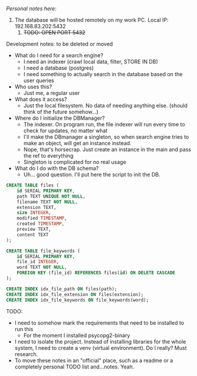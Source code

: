 *Personal notes here:*

1. The database will be hosted remotely on my work PC. Local IP: 192.168.83.202:5432
   1. ~~TODO: OPEN PORT 5432~~

Development notes: to be deleted or moved

* What do I need for a search engine?
  * I need an indexer (crawl local data, filter, STORE IN DB)
  * I need a database (postgres)
  * I need something to actually search in the database based on the user queries
* Who uses this?
  * Just me, a regular user
* What does it access?
  * Just the local filesystem. No data of needing anything else. (should think of the future somehow...)
* Where do I initialize the DBManager?
  * The indexer. On program run, the file indexer will run every time to check for updates, no matter what
  * I'll make the DBmanager a singleton, so when search engine tries to make an object, will get an instance instead.
  * Nope, that's horsecrap. Just create an instance in the main and pass the ref to everything
  * Singleton is complicated for no real usage
* What do I do with the DB schema?
  * Uh... good question. I'll put here the script to init the DB.

```sql
CREATE TABLE files (
    id SERIAL PRIMARY KEY,
    path TEXT UNIQUE NOT NULL,
    filename TEXT NOT NULL,
    extension TEXT,
    size INTEGER,
    modified TIMESTAMP,
    created TIMESTAMP,
    preview TEXT,
    content TEXT
);

CREATE TABLE file_keywords (
    id SERIAL PRIMARY KEY,
    file_id INTEGER,
    word TEXT NOT NULL,
    FOREIGN KEY (file_id) REFERENCES files(id) ON DELETE CASCADE
);

CREATE INDEX idx_file_path ON files(path);
CREATE INDEX idx_file_extension ON files(extension);
CREATE INDEX idx_file_keywords ON file_keywords(word);
```

TODO:

* I need to somehow mark the requirements that need to be installed to run this
  * For the moment I installed psycopg2-binary
* I need to isolate the project. Instead of installing libraries for the whole system, I need to create a venv (virtual environment). Do I really? Must research.
* To move these notes in an "official" place, such as a readme or a completely personal TODO list and...notes. Yeah.
